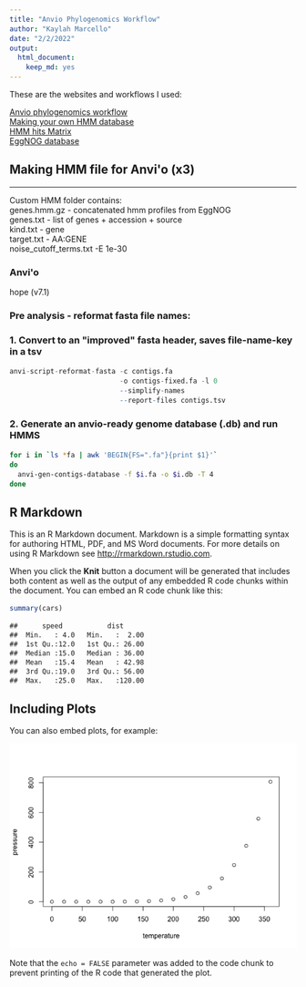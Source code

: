 ```yaml
---
title: "Anvio Phylogenomics Workflow"
author: "Kaylah Marcello"
date: "2/2/2022"
output: 
  html_document: 
    keep_md: yes
---
```



These are the websites and workflows I used:

[Anvio phylogenomics workflow](https://merenlab.org/2017/06/07/phylogenomics/)  
[Making your own HMM database](https://merenlab.org/2016/05/21/archaeal-single-copy-genes/)  
[HMM hits Matrix](https://anvio.org/help/main/programs/anvi-script-gen-hmm-hits-matrix-across-genomes/)  
[EggNOG database](http://eggnog5.embl.de/#/app/results)

## Making HMM file for Anvi'o (x3)
***
Custom HMM folder contains:  
genes.hmm.gz - concatenated hmm profiles from EggNOG  
genes.txt - list of genes + accession + source  
kind.txt - gene  
target.txt - AA:GENE  
noise_cutoff_terms.txt -E 1e-30  

### Anvi'o
hope (v7.1)  

### Pre analysis - reformat fasta file names:
### 1. Convert to an "improved" fasta header, saves file-name-key in a tsv

```r
anvi-script-reformat-fasta -c contigs.fa 
                           -o contigs-fixed.fa -l 0 
                           --simplify-names 
                           --report-files contigs.tsv
```

### 2. Generate an anvio-ready genome database (.db) and run HMMS  

```bash
for i in `ls *fa | awk 'BEGIN{FS=".fa"}{print $1}'`
do
  anvi-gen-contigs-database -f $i.fa -o $i.db -T 4
done
```
## R Markdown

This is an R Markdown document. Markdown is a simple formatting syntax for authoring HTML, PDF, and MS Word documents. For more details on using R Markdown see <http://rmarkdown.rstudio.com>.

When you click the **Knit** button a document will be generated that includes both content as well as the output of any embedded R code chunks within the document. You can embed an R code chunk like this:


```r
summary(cars)
```

```
##      speed           dist       
##  Min.   : 4.0   Min.   :  2.00  
##  1st Qu.:12.0   1st Qu.: 26.00  
##  Median :15.0   Median : 36.00  
##  Mean   :15.4   Mean   : 42.98  
##  3rd Qu.:19.0   3rd Qu.: 56.00  
##  Max.   :25.0   Max.   :120.00
```

## Including Plots

You can also embed plots, for example:

![](anvio-phylo-workflow_files/figure-html/pressure-1.png)<!-- -->

Note that the `echo = FALSE` parameter was added to the code chunk to prevent printing of the R code that generated the plot.
